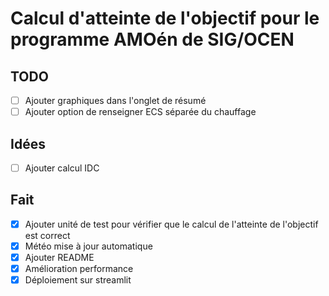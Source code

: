 # Calcul d'atteinte de l'objectif pour le programme AMOén de SIG/OCEN

## TODO

- [ ] Ajouter graphiques dans l'onglet de résumé
- [ ] Ajouter option de renseigner ECS séparée du chauffage

## Idées

- [ ] Ajouter calcul IDC

## Fait

- [x] Ajouter unité de test pour vérifier que le calcul de l'atteinte de l'objectif est correct
- [x] Météo mise à jour automatique
- [x] Ajouter README
- [x] Amélioration performance
- [x] Déploiement sur streamlit
